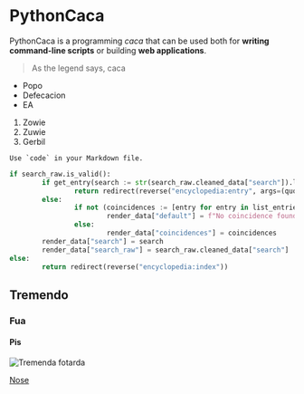 # PythonCaca

PythonCaca is a programming *caca* that can be used both for **writing** **command-line scripts** or building **web applications**.

> As the legend says, caca

* Popo
* Defecacion
* EA

1. Zowie
2. Zuwie
3. Gerbil

``Use `code` in your Markdown file.``

```python
if search_raw.is_valid():
		if get_entry(search := str(search_raw.cleaned_data["search"]).lower().capitalize()):
				return redirect(reverse("encyclopedia:entry", args=(quote_plus(search))))
		else:
				if not (coincidences := [entry for entry in list_entries() if search.lower() in entry.lower()]):
						render_data["default"] = f"No coincidence found for '{search_raw.cleaned_data["search"]}' "
				else:
						render_data["coincidences"] = coincidences
		render_data["search"] = search
		render_data["search_raw"] = search_raw.cleaned_data["search"]
else:
		return redirect(reverse("encyclopedia:index"))
```

## Tremendo

### Fua

#### Pis

![Tremenda fotarda](https://www.pokemon.com/static-assets/content-assets/cms2/img/pokedex/full/006.png)

[Nose](http://127.0.0.1:8000/wiki/edit/PythonCaca)